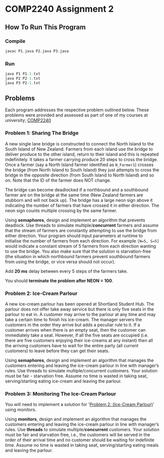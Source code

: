 # COMP2240 Assignment 2

## How To Run This Program

### Compile

```ps
javac P1.java P2.java P3.java
```

### Run

```ps
java P1 P1-1.txt
java P2 P2-1.txt
java P3 P2-1.txt
```

## Problems

Each program addresses the respective problem outlined below. These problems were provided and assessed as part of one of my courses at university; [COMP2240](https://www.newcastle.edu.au/course/COMP2240)

### Problem 1: Sharing The Bridge

A new single lane bridge is constructed to connect the North Island to the South Island of New Zealand.
Farmers from each island use the bridge to deliver produce to the other island, return to their island and
this is repeated indefinitely. It takes a farmer carrying produce 20 steps to cross the bridge. Once a farmer (say
a North Island farmer identified as `N_Farmer1`) crosses the bridge (from North Island to South Island) they
just attempts to cross the bridge in the opposite direction (from South Island to North Island) and so on. Note that the ID of the farmer does NOT change.

The bridge can become deadlocked if a northbound and a southbound farmer are on the bridge at the same time (New Zealand farmers are stubborn and will not back up). The bridge has a large neon sign above it indicating the number of farmers that have crossed it in either direction. The neon sign counts multiple crossing by the same farmer.

Using **semaphores**, design and implement an algorithm that prevents deadlock. Use threads to simulate multiple/**concurrent** farmers and assume that the stream of farmers are constantly attempting to use the bridge from either direction. Your program should input parameters at runtime to initialise the number of farmers from each direction. For example `[N=5, S=5]` would indicate a constant stream of 5 farmers from each direction wanting to use the bridge. You also make sure that the solution is starvation-free (the situation in which northbound farmers prevent southbound farmers from using the bridge, or vice versa should not occur).

Add **20 ms** delay between every 5 steps of the farmers take.

You should **terminate the problem after NEON = 100**.

### Problem 2: Ice-Cream Parlour

A new ice-cream parlour has been opened at Shortland Student Hub. The parlour does not offer take away service but there is only five seats in the parlour to eat in. A customer may arrive to the parlour at any time and may take a certain time to finish his ice-cream. The manager servers the customers in the order they arrive but adds a peculiar rule to it. If a customer arrives when there is an empty seat, then the customer can immediately take a seat. However, if all the five seats are occupied (i.e. there are five customers enjoying their ice-creams at any instant) then all the arriving customers have to wait for the entire party (all current customers) to leave before they can get their seats. 

Using **semaphores**, design and implement an algorithm that manages the customers entering and leaving the ice-cream parlour in line with manager’s rules. Use threads to simulate multiple/concurrent customers. Your solution must be fair - starvation free. Assume no time is wasted in taking seat, serving/starting eating ice-cream and leaving the parlour.

### Problem 3: Monitoring The Ice-Cream Parlour

You will need to implement a solution for '[Problem 2: (Ice-Cream Parlour)](#problem-2-ice-cream-parlour)' using monitors.

Using **monitors**, design and implement an algorithm that manages the customers entering and leaving the ice-cream parlour in line with manager’s rules. Use **threads** to simulate multiple/**concurrent** customers. Your solution must be fair and starvation free, i.e., the customers will be served in the order of their arrival time and no customer should be waiting for indefinite time. Assume no time is wasted in taking seat, serving/starting eating meals and leaving the parlour.
